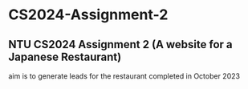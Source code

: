 # CS2024-Assignment-2
## NTU CS2024 Assignment 2 (A website for a Japanese Restaurant)
aim is to generate leads for the restaurant
completed in October 2023
